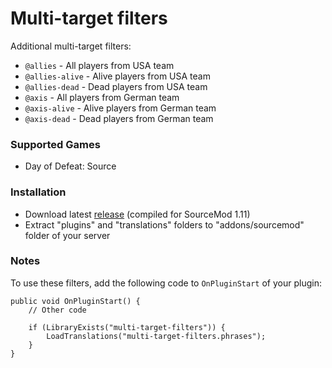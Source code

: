 # Multi-target filters

Additional multi-target filters:

* `@allies` - All players from USA team
* `@allies-alive` - Alive players from USA team
* `@allies-dead` - Dead players from USA team
* `@axis` - All players from German team
* `@axis-alive` - Alive players from German team
* `@axis-dead` - Dead players from German team

### Supported Games

* Day of Defeat: Source

### Installation

* Download latest [release](https://github.com/dronelektron/multi-target-filters/releases) (compiled for SourceMod 1.11)
* Extract "plugins" and "translations" folders to "addons/sourcemod" folder of your server

### Notes

To use these filters, add the following code to `OnPluginStart` of your plugin:

```
public void OnPluginStart() {
    // Other code

    if (LibraryExists("multi-target-filters")) {
        LoadTranslations("multi-target-filters.phrases");
    }
}
```
